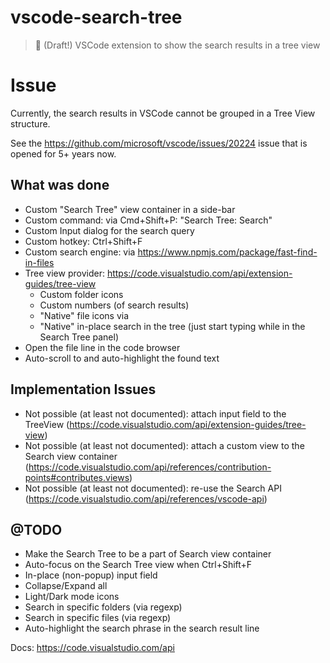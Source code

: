 # vscode-search-tree

> 🔎 (Draft!) VSCode extension to show the search results in a tree view

# Issue

Currently, the search results in VSCode cannot be grouped in a Tree View structure.

See the https://github.com/microsoft/vscode/issues/20224 issue that is opened for 5+ years now.

## What was done

- Custom "Search Tree" view container in a side-bar
- Custom command: via Cmd+Shift+P: "Search Tree: Search"
- Custom Input dialog for the search query
- Custom hotkey: Ctrl+Shift+F
- Custom search engine: via https://www.npmjs.com/package/fast-find-in-files
- Tree view provider: https://code.visualstudio.com/api/extension-guides/tree-view
    - Custom folder icons
    - Custom numbers (of search results)
    - "Native" file icons via 
    - "Native" in-place search in the tree (just start typing while in the Search Tree panel)
- Open the file line in the code browser
- Auto-scroll to and auto-highlight the found text

## Implementation Issues

- Not possible (at least not documented): attach input field to the TreeView (https://code.visualstudio.com/api/extension-guides/tree-view)
- Not possible (at least not documented): attach a custom view to the Search view container (https://code.visualstudio.com/api/references/contribution-points#contributes.views)
- Not possible (at least not documented): re-use the Search API (https://code.visualstudio.com/api/references/vscode-api)

## @TODO

- Make the Search Tree to be a part of Search view container
- Auto-focus on the Search Tree view when Ctrl+Shift+F 
- In-place (non-popup) input field
- Collapse/Expand all
- Light/Dark mode icons
- Search in specific folders (via regexp)
- Search in specific files (via regexp)
- Auto-highlight the search phrase in the search result line

Docs: https://code.visualstudio.com/api